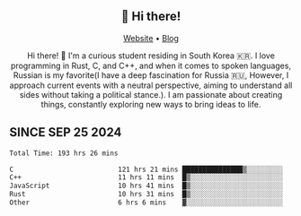 <h2 align="center">👋 Hi there!</h2>
<p align="center">
  <a href="https://urdekcah.ru">Website</a> •
  <a href="https://urdekcah.blog">Blog</a>
</p>

<p align="center">
  Hi there! 👋 I'm a curious student residing in South Korea 🇰🇷. I love programming in Rust, C, and C++, and when it comes to spoken languages, Russian is my favorite(I have a deep fascination for Russia 🇷🇺, However, I approach current events with a neutral perspective, aiming to understand all sides without taking a political stance.). I am passionate about creating things, constantly exploring new ways to bring ideas to life.
</p>

## SINCE SEP 25 2024
<!--START_SECTION:waka-->

```txt
Total Time: 193 hrs 26 mins

C                          121 hrs 21 mins ███████████████▒░░░░░░░░░   60.81 %
C++                        11 hrs 11 mins  █▒░░░░░░░░░░░░░░░░░░░░░░░   05.61 %
JavaScript                 10 hrs 41 mins  █▒░░░░░░░░░░░░░░░░░░░░░░░   05.36 %
Rust                       10 hrs 31 mins  █▒░░░░░░░░░░░░░░░░░░░░░░░   05.28 %
Other                      6 hrs 6 mins    ▓░░░░░░░░░░░░░░░░░░░░░░░░   03.06 %
```

<!--END_SECTION:waka-->

<!--
**urdekcah/urdekcah** is a ✨ _special_ ✨ repository because its `README.md` (this file) appears on your GitHub profile.

Here are some ideas to get you started:

- 🔭 I’m currently working on ...
- 🌱 I’m currently learning ...
- 👯 I’m looking to collaborate on ...
- 🤔 I’m looking for help with ...
- 💬 Ask me about ...
- 📫 How to reach me: ...
- 😄 Pronouns: ...
- ⚡ Fun fact: ...
-->
